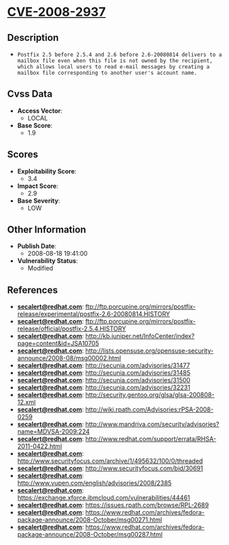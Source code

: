 
# [CVE-2008-2937](ftp://ftp.porcupine.org/mirrors/postfix-release/experimental/postfix-2.6-20080814.HISTORY)

## Description

- `Postfix 2.5 before 2.5.4 and 2.6 before 2.6-20080814 delivers to a mailbox file even when this file is not owned by the recipient, which allows local users to read e-mail messages by creating a mailbox file corresponding to another user's account name.`

## Cvss Data

- **Access Vector**:
  - LOCAL
- **Base Score**:
  - 1.9

## Scores

- **Exploitability Score**:
  - 3.4
- **Impact Score**:
  - 2.9
- **Base Severity**:
  - LOW

## Other Information

- **Publish Date**:
  - 2008-08-18 19:41:00
- **Vulnerability Status**:
  - Modified

## References

- **secalert@redhat.com**: ftp://ftp.porcupine.org/mirrors/postfix-release/experimental/postfix-2.6-20080814.HISTORY
- **secalert@redhat.com**: ftp://ftp.porcupine.org/mirrors/postfix-release/official/postfix-2.5.4.HISTORY
- **secalert@redhat.com**: http://kb.juniper.net/InfoCenter/index?page=content&id=JSA10705
- **secalert@redhat.com**: http://lists.opensuse.org/opensuse-security-announce/2008-08/msg00002.html
- **secalert@redhat.com**: http://secunia.com/advisories/31477
- **secalert@redhat.com**: http://secunia.com/advisories/31485
- **secalert@redhat.com**: http://secunia.com/advisories/31500
- **secalert@redhat.com**: http://secunia.com/advisories/32231
- **secalert@redhat.com**: http://security.gentoo.org/glsa/glsa-200808-12.xml
- **secalert@redhat.com**: http://wiki.rpath.com/Advisories:rPSA-2008-0259
- **secalert@redhat.com**: http://www.mandriva.com/security/advisories?name=MDVSA-2009:224
- **secalert@redhat.com**: http://www.redhat.com/support/errata/RHSA-2011-0422.html
- **secalert@redhat.com**: http://www.securityfocus.com/archive/1/495632/100/0/threaded
- **secalert@redhat.com**: http://www.securityfocus.com/bid/30691
- **secalert@redhat.com**: http://www.vupen.com/english/advisories/2008/2385
- **secalert@redhat.com**: https://exchange.xforce.ibmcloud.com/vulnerabilities/44461
- **secalert@redhat.com**: https://issues.rpath.com/browse/RPL-2689
- **secalert@redhat.com**: https://www.redhat.com/archives/fedora-package-announce/2008-October/msg00271.html
- **secalert@redhat.com**: https://www.redhat.com/archives/fedora-package-announce/2008-October/msg00287.html
